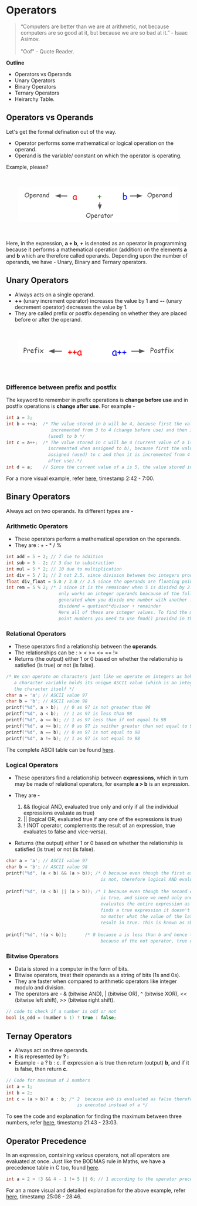 # Operators

> “Computers are better than we are at arithmetic, not because computers are so good at it, but because we are so bad at it.” - Isaac Asimov.<br><br>
> "Oof" - Quote Reader.

**Outline**

- Operators vs Operands
- Unary Operators
- Binary Operators
- Ternary Operators
- Heirarchy Table.

## Operators vs Operands

Let's get the formal defination out of the way.

- Operator performs some mathematical or logical operation on the operand.
- Operand is the variable/ constant on which the operator is operating.

Example, please?

<div align="center" style="padding: 2rem;">
	<img src="images/operators-operands.png">
</div>

Here, in the expression, **a + b**, **+** is denoted as an operator in programming because it performs a mathematical operation (addition) on the elements **a** and **b** which are therefore called operands. Depending upon the number of operands, we have - Unary, Binary and Ternary operators.

## Unary Operators

- Always acts on a single operand.
- **++** (unary increment operator) increases the value by 1 and **--** (unary decrement operator) decreases the value by 1.
- They are called prefix or postfix depending on whether they are placed before or after the operand.

<div align="center" style="padding: 2rem;">
	<img src="images/prefix-postfix.png">
</div>

### Difference between prefix and postfix

The keyword to remember in prefix operations is **change before use** and in postfix operations is **change after use**. For example -

```C
int a = 3;
int b = ++a;  /* The value stored in b will be 4, because first the value of a is
				 incremented from 3 to 4 (change before use) and then it is assigned
				(used) to b */
int c = a++;  /* The value stored in c will be 4 (current value of a is 4 as it was
				incremented when assigned to b), because first the value of a is
				assigned (used) to c and then it is incremented from 4 to 5 (change
				after use).*/
int d = a;    // Since the current value of a is 5, the value stored in d will be 5.
```

For a more visual example, refer [here](https://www.youtube.com/watch?v=FALus1PqmM8), timestamp 2:42 - 7:00.

## Binary Operators

Always act on two operands. Its different types are -

### Arithmetic Operators

- These operators perform a mathematical operation on the operands.
- They are : + - \* / %

```C
int add = 5 + 2; // 7 due to addition
int sub = 5 - 2; // 3 due to substraction
int mul = 5 * 2; // 10 due to multiplication
int div = 5 / 2; // 2 not 2.5, since division between two integers produces an integer
float div_float = 5.0 / 2.0 // 2.5 since the operands are floating points
int rem = 5 % 2; /* 1 since it is the remainder when 5 is divided by 2. The modulo operator
					only works on integer operands beacause of the following equation being
					generated when you divide one number with another :
					dividend = quotient*divisor + remainder
					Here all of these are integer values. To find the modulo of floating
					point numbers you need to use fmod() provided in the math library*/
```

### Relational Operators

- These operators find a relationship between the **operands**.
- The relationships can be : > < >= <= == !=
- Returns (the output) either 1 or 0 based on whether the relationship is satisfied (is true) or not (is false).

```C
/* We can operate on characters just like we operate on integers as behind the scenes
   a character variable holds its unique ASCII value (which is an integer value), not
   the character itself */
char a = 'a'; // ASCII value 97
char b = 'b'; // ASCII value 98
printf("%d", a > b);  // 0 as 97 is not greater than 98
printf("%d", a < b);  // 1 as 97 is less than 98
printf("%d", a <= b); // 1 as 97 less than if not equal to 98
printf("%d", a >= b); // 0 as 97 is neither greater than not equal to 98
printf("%d", a == b); // 0 as 97 is not equal to 98
printf("%d", a != b); // 1 as 97 is not equal to 98

```

The complete ASCII table can be found [here](https://www.techonthenet.com/ascii/chart.php).

### Logical Operators

- These operators find a relationship between **expressions**, which in turn may be made of relational operators, for example **a > b** is an expression.

- They are -

  1. && (logical AND, evaluated true only and only if all the individual expressions evaluate as true)
  2. || (logical OR, evaluated true if any one of the expressions is true)
  3. ! (NOT operator, complements the result of an expression, true evaluates to false and vice-versa).

- Returns (the output) either 1 or 0 based on whether the relationship is satisfied (is true) or not (is false).

```C
char a = 'a'; // ASCII value 97
char b = 'b'; // ASCII value 98
printf("%d", (a < b) && (a > b)); /* 0 because even though the first expression is true, the second expression
									is not, therefore logical AND evaluates the entire expression as false */

printf("%d", (a < b) || (a > b)); /* 1 because even though the second expression is false, the first expression
									is true, and since we need only one expression to be true, logical OR
									evaluates the entire expression as true. Also note that once logical OR
									finds a true expression it doesn't check the rest of the expressions becuase
									no matter what the value of the later will be, the entire expression will
									result in true. This is known as short circuit evaluation. */

printf("%d", !(a < b)); 	  /* 0 because a is less than b and hence the value of that expression is 1 but
									because of the not operator, true changes to false and hence 0 is printed */
```

### Bitwise Operators

- Data is stored in a computer in the form of bits.
- Bitwise operators, treat their operands as a string of bits (1s and 0s).
- They are faster when compared to arithmetic operators like integer modulo and division.
- The operators are - & (bitwise AND), | (bitwise OR), ^ (bitwise XOR), << (bitwise left shift), >> (bitwise right shift).

```C
// code to check if a number is odd or not
bool is_odd = (number & 1) ? true : false;
```

## Ternay Operators

- Always act on three operands.
- It is represented by **? :**
- Example - a ? b : c. If expression **a** is true then return (output) **b**, and if it is false, then return **c**.

```C
// Code for maximum of 2 numbers
int a = 1;
int b = 2;
int c = (a > b)? a : b; /* 2  because a>b is evaluated as false therefore the second part, b,
						   is executed instead of a */
```

To see the code and explanation for finding the maximum between three numbers, refer [here](https://www.youtube.com/watch?v=FALus1PqmM8), timestamp 21:43 - 23:03.

## Operator Precedence

In an expression, containing various operators, not all operators are evaluated at once. Just like the BODMAS rule in Maths, we have a precedence table in C too, found [here](http://web.cse.ohio-state.edu/~babic.1/COperatorPrecedenceTable.pdf).

```C
int a = 2 > !3 && 4 - 1 != 5 || 6; // 1 according to the operator precedence table
```

For an a more visual and detailed explanation for the above example, refer [here](https://www.youtube.com/watch?v=FALus1PqmM8), timestamp 25:08 - 28:46.
